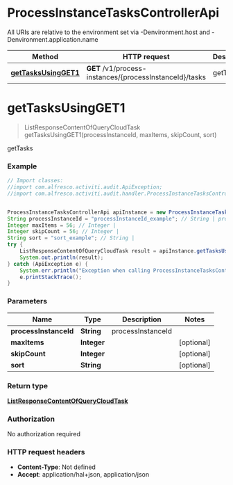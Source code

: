 # ProcessInstanceTasksControllerApi

All URIs are relative to the environment set via -Denvironment.host and -Denvironment.application.name

Method | HTTP request | Description
------------- | ------------- | -------------
[**getTasksUsingGET1**](ProcessInstanceTasksControllerApi.md#getTasksUsingGET1) | **GET** /v1/process-instances/{processInstanceId}/tasks | getTasks


<a name="getTasksUsingGET1"></a>
# **getTasksUsingGET1**
> ListResponseContentOfQueryCloudTask getTasksUsingGET1(processInstanceId, maxItems, skipCount, sort)

getTasks

### Example
```java
// Import classes:
//import com.alfresco.activiti.audit.ApiException;
//import com.alfresco.activiti.audit.handler.ProcessInstanceTasksControllerApi;


ProcessInstanceTasksControllerApi apiInstance = new ProcessInstanceTasksControllerApi();
String processInstanceId = "processInstanceId_example"; // String | processInstanceId
Integer maxItems = 56; // Integer | 
Integer skipCount = 56; // Integer | 
String sort = "sort_example"; // String | 
try {
    ListResponseContentOfQueryCloudTask result = apiInstance.getTasksUsingGET1(processInstanceId, maxItems, skipCount, sort);
    System.out.println(result);
} catch (ApiException e) {
    System.err.println("Exception when calling ProcessInstanceTasksControllerApi#getTasksUsingGET1");
    e.printStackTrace();
}
```

### Parameters

Name | Type | Description  | Notes
------------- | ------------- | ------------- | -------------
 **processInstanceId** | **String**| processInstanceId |
 **maxItems** | **Integer**|  | [optional]
 **skipCount** | **Integer**|  | [optional]
 **sort** | **String**|  | [optional]

### Return type

[**ListResponseContentOfQueryCloudTask**](ListResponseContentOfQueryCloudTask.md)

### Authorization

No authorization required

### HTTP request headers

 - **Content-Type**: Not defined
 - **Accept**: application/hal+json, application/json

